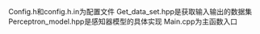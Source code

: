 Config.h和config.h.in为配置文件
Get_data_set.hpp是获取输入输出的数据集
Perceptron_model.hpp是感知器模型的具体实现
Main.cpp为主函数入口
